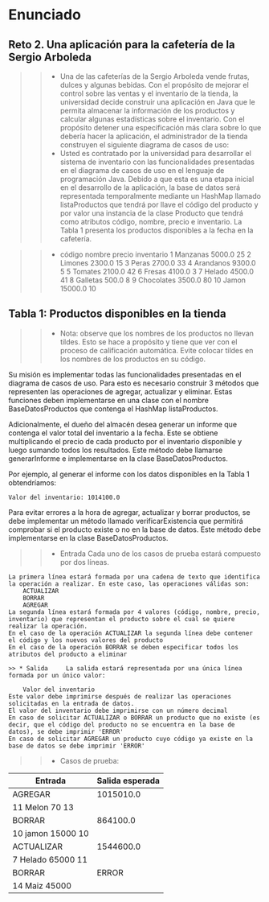 # Enunciado
## Reto 2. Una aplicación para la cafetería de la Sergio Arboleda

>> * Una de las cafeterías de la Sergio Arboleda vende frutas, dulces y algunas bebidas. Con el propósito de mejorar el control sobre las ventas y el inventario de la tienda, la universidad decide construir una aplicación en Java que le permita almacenar la información de los productos y calcular algunas estadísticas sobre el inventario. Con el propósito detener una especificación más clara sobre lo que debería hacer la aplicación, el administrador de la tienda construyen el siguiente diagrama de casos de uso:
>> * Usted es contratado por la universidad para desarrollar el sistema de inventario con las funcionalidades presentadas en el diagrama de casos de uso en el lenguaje de programación Java. Debido a que esta es una etapa inicial en el desarrollo de la aplicación, la base de datos será representada temporalmente mediante un HashMap llamado listaProductos que tendrá por llave el código del producto y por valor una instancia de la clase Producto que tendrá como atributos código, nombre, precio e inventario. La Tabla 1 presenta los productos disponibles a la fecha en la cafetería.

>> * código	nombre	precio	inventario
1	Manzanas	5000.0	25
2	Limones	2300.0	15
3	Peras	2700.0	33
4	Arandanos	9300.0	5
5	Tomates	2100.0	42
6	Fresas	4100.0	3
7	Helado	4500.0	41
8	Galletas	500.0	8
9	Chocolates	3500.0	80
10	Jamon	15000.0	10

## Tabla 1: Productos disponibles en la tienda

>> * Nota: observe que los nombres de los productos no llevan tildes. Esto se hace a propósito y tiene que ver con el proceso de calificación automática. Evite colocar tildes en los nombres de los productos en su código.

Su misión es implementar todas las funcionalidades presentadas en el diagrama de casos de uso. Para esto es necesario construir 3 métodos que representen las operaciones de agregar, actualizar y eliminar. Estas funciones deben implementarse en una clase con el nombre BaseDatosProductos que contenga el HashMap listaProductos.

Adicionalmente, el dueño del almacén desea generar un informe que contenga el valor total del inventario a la fecha. Este se obtiene multiplicando el precio de cada producto por el inventario disponible y luego sumando todos los resultados. Este método debe llamarse generarInforme e implementarse en la clase BaseDatosProductos.

Por ejemplo, al generar el informe con los datos disponibles en la Tabla 1 obtendríamos:

    Valor del inventario: 1014100.0

Para evitar errores a la hora de agregar, actualizar y borrar productos, se debe implementar un método llamado verificarExistencia que permitirá comprobar si el producto existe o no en la base de datos. Este método debe implementarse en la clase BaseDatosProductos.

>> * Entrada	Cada uno de los casos de prueba estará compuesto por dos líneas.

    La primera línea estará formada por una cadena de texto que identifica la operación a realizar. En este caso, las operaciones válidas son:
        ACTUALIZAR
        BORRAR
        AGREGAR
    La segunda línea estará formada por 4 valores (código, nombre, precio, inventario) que representan el producto sobre el cual se quiere realizar la operación.
    En el caso de la operación ACTUALIZAR la segunda línea debe contener el código y los nuevos valores del producto
    En el caso de la operación BORRAR se deben especificar todos los atributos del producto a eliminar
    
    >> * Salida 	La salida estará representada por una única línea formada por un único valor:

        Valor del inventario
    Este valor debe imprimirse después de realizar las operaciones solicitadas en la entrada de datos.
    El valor del inventario debe imprimirse con un número decimal
    En caso de solicitar ACTUALIZAR o BORRAR un producto que no existe (es decir, que el código del producto no se encuentra en la base de datos), se debe imprimir 'ERROR'
    En caso de solicitar AGREGAR un producto cuyo código ya existe en la base de datos se debe imprimir 'ERROR'
>> * Casos de prueba:

| Entrada              |   Salida esperada      |
| -------------------- | ---------------------- |
| AGREGAR              |       1015010.0        |
| 11 Melon 70 13       |                        |
| BORRAR               |       864100.0         |
| 10 jamon 15000 10    |                        |
| ACTUALIZAR           |       1544600.0        |
| 7 Helado 65000 11    |                        |
| BORRAR               |        ERROR           |
| 14 Maiz 45000        |                        |
